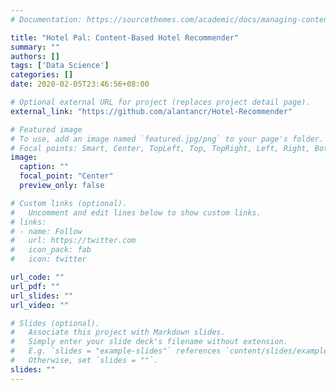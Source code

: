```yaml
---
# Documentation: https://sourcethemes.com/academic/docs/managing-content/

title: "Hotel Pal: Content-Based Hotel Recommender"
summary: ""
authors: []
tags: ['Data Science']
categories: []
date: 2020-02-05T23:46:56+08:00

# Optional external URL for project (replaces project detail page).
external_link: "https://github.com/alantancr/Hotel-Recommender"

# Featured image
# To use, add an image named `featured.jpg/png` to your page's folder.
# Focal points: Smart, Center, TopLeft, Top, TopRight, Left, Right, BottomLeft, Bottom, BottomRight.
image:
  caption: ""
  focal_point: "Center"
  preview_only: false

# Custom links (optional).
#   Uncomment and edit lines below to show custom links.
# links:
# - name: Follow
#   url: https://twitter.com
#   icon_pack: fab
#   icon: twitter

url_code: ""
url_pdf: ""
url_slides: ""
url_video: ""

# Slides (optional).
#   Associate this project with Markdown slides.
#   Simply enter your slide deck's filename without extension.
#   E.g. `slides = "example-slides"` references `content/slides/example-slides.md`.
#   Otherwise, set `slides = ""`.
slides: ""
---
```

